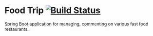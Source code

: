 # Food Trip [![Build Status](https://travis-ci.org/Chark/food-trip.svg?branch=master)](https://travis-ci.org/Chark/food-trip)
Spring Boot application for managing, commenting on various fast food restaurants. 
